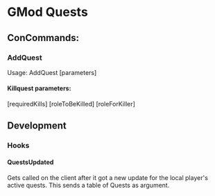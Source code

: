 # GMod Quests

## ConCommands:
### AddQuest
Usage: AddQuest <QuestType> [parameters]
#### Killquest parameters:
[requiredKills] [roleToBeKilled] [roleForKiller]

## Development
### Hooks
#### QuestsUpdated
Gets called on the client after it got a new update for the local player's active quests. This sends a table of Quests as argument.